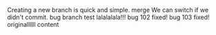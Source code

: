 Creating a new branch is quick and simple.
merge
We can switch if we didn't commit.
bug branch test
lalalalala!!!
bug 102 fixed!
bug 103 fixed!
originallllll content
